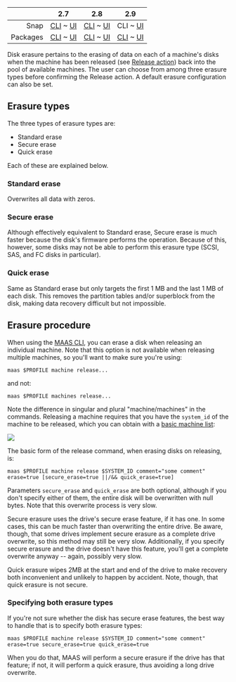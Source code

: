 <!-- deb-2-7-cli
||2.7|2.8|2.9|
|-----:|:-----:|:-----:|:-----:|
|Snap|[CLI](/t/disk-erasure-snap-2-7-cli/2610) ~ [UI](/t/disk-erasure-snap-2-7-ui/2611)|[CLI](/t/disk-erasure-snap-2-8-cli/2612) ~ [UI](/t/disk-erasure-snap-2-8-ui/2613)|[CLI](/t/disk-erasure-snap-2-9-cli/2614) ~ [UI](/t/disk-erasure-snap-2-9-ui/2615)|
|Packages|CLI ~ [UI](/t/disk-erasure-deb-2-7-ui/2617)|[CLI](/t/disk-erasure-deb-2-8-cli/2618) ~ [UI](/t/disk-erasure-deb-2-8-ui/2619)|[CLI](/t/disk-erasure-deb-2-9-cli/2620) ~ [UI](/t/disk-erasure-deb-2-9-ui/2621)|
 deb-2-7-cli -->

<!-- deb-2-7-ui
||2.7|2.8|2.9|
|-----:|:-----:|:-----:|:-----:|
|Snap|[CLI](/t/disk-erasure-snap-2-7-cli/2610) ~ [UI](/t/disk-erasure-snap-2-7-ui/2611)|[CLI](/t/disk-erasure-snap-2-8-cli/2612) ~ [UI](/t/disk-erasure-snap-2-8-ui/2613)|[CLI](/t/disk-erasure-snap-2-9-cli/2614) ~ [UI](/t/disk-erasure-snap-2-9-ui/2615)|
|Packages|[CLI](/t/disk-erasure-deb-2-7-cli/2616) ~ UI|[CLI](/t/disk-erasure-deb-2-8-cli/2618) ~ [UI](/t/disk-erasure-deb-2-8-ui/2619)|[CLI](/t/disk-erasure-deb-2-9-cli/2620) ~ [UI](/t/disk-erasure-deb-2-9-ui/2621)|
 deb-2-7-ui -->

<!-- deb-2-8-cli
||2.7|2.8|2.9|
|-----:|:-----:|:-----:|:-----:|
|Snap|[CLI](/t/disk-erasure-snap-2-7-cli/2610) ~ [UI](/t/disk-erasure-snap-2-7-ui/2611)|[CLI](/t/disk-erasure-snap-2-8-cli/2612) ~ [UI](/t/disk-erasure-snap-2-8-ui/2613)|[CLI](/t/disk-erasure-snap-2-9-cli/2614) ~ [UI](/t/disk-erasure-snap-2-9-ui/2615)|
|Packages|[CLI](/t/disk-erasure-deb-2-7-cli/2616) ~ [UI](/t/disk-erasure-deb-2-7-ui/2617)|CLI ~ [UI](/t/disk-erasure-deb-2-8-ui/2619)|[CLI](/t/disk-erasure-deb-2-9-cli/2620) ~ [UI](/t/disk-erasure-deb-2-9-ui/2621)|
 deb-2-8-cli -->

<!-- deb-2-8-ui
||2.7|2.8|2.9|
|-----:|:-----:|:-----:|:-----:|
|Snap|[CLI](/t/disk-erasure-snap-2-7-cli/2610) ~ [UI](/t/disk-erasure-snap-2-7-ui/2611)|[CLI](/t/disk-erasure-snap-2-8-cli/2612) ~ [UI](/t/disk-erasure-snap-2-8-ui/2613)|[CLI](/t/disk-erasure-snap-2-9-cli/2614) ~ [UI](/t/disk-erasure-snap-2-9-ui/2615)|
|Packages|[CLI](/t/disk-erasure-deb-2-7-cli/2616) ~ [UI](/t/disk-erasure-deb-2-7-ui/2617)|[CLI](/t/disk-erasure-deb-2-8-cli/2618) ~ UI|[CLI](/t/disk-erasure-deb-2-9-cli/2620) ~ [UI](/t/disk-erasure-deb-2-9-ui/2621)|
 deb-2-8-ui -->

<!-- deb-2-9-cli
||2.7|2.8|2.9|
|-----:|:-----:|:-----:|:-----:|
|Snap|[CLI](/t/disk-erasure-snap-2-7-cli/2610) ~ [UI](/t/disk-erasure-snap-2-7-ui/2611)|[CLI](/t/disk-erasure-snap-2-8-cli/2612) ~ [UI](/t/disk-erasure-snap-2-8-ui/2613)|[CLI](/t/disk-erasure-snap-2-9-cli/2614) ~ [UI](/t/disk-erasure-snap-2-9-ui/2615)|
|Packages|[CLI](/t/disk-erasure-deb-2-7-cli/2616) ~ [UI](/t/disk-erasure-deb-2-7-ui/2617)|[CLI](/t/disk-erasure-deb-2-8-cli/2618) ~ [UI](/t/disk-erasure-deb-2-8-ui/2619)|CLI ~ [UI](/t/disk-erasure-deb-2-9-ui/2621)|
 deb-2-9-cli -->

<!-- deb-2-9-ui
||2.7|2.8|2.9|
|-----:|:-----:|:-----:|:-----:|
|Snap|[CLI](/t/disk-erasure-snap-2-7-cli/2610) ~ [UI](/t/disk-erasure-snap-2-7-ui/2611)|[CLI](/t/disk-erasure-snap-2-8-cli/2612) ~ [UI](/t/disk-erasure-snap-2-8-ui/2613)|[CLI](/t/disk-erasure-snap-2-9-cli/2614) ~ [UI](/t/disk-erasure-snap-2-9-ui/2615)|
|Packages|[CLI](/t/disk-erasure-deb-2-7-cli/2616) ~ [UI](/t/disk-erasure-deb-2-7-ui/2617)|[CLI](/t/disk-erasure-deb-2-8-cli/2618) ~ [UI](/t/disk-erasure-deb-2-8-ui/2619)|[CLI](/t/disk-erasure-deb-2-9-cli/2620) ~ UI|
 deb-2-9-ui -->

<!-- snap-2-7-cli
||2.7|2.8|2.9|
|-----:|:-----:|:-----:|:-----:|
|Snap|CLI ~ [UI](/t/disk-erasure-snap-2-7-ui/2611)|[CLI](/t/disk-erasure-snap-2-8-cli/2612) ~ [UI](/t/disk-erasure-snap-2-8-ui/2613)|[CLI](/t/disk-erasure-snap-2-9-cli/2614) ~ [UI](/t/disk-erasure-snap-2-9-ui/2615)|
|Packages|[CLI](/t/disk-erasure-deb-2-7-cli/2616) ~ [UI](/t/disk-erasure-deb-2-7-ui/2617)|[CLI](/t/disk-erasure-deb-2-8-cli/2618) ~ [UI](/t/disk-erasure-deb-2-8-ui/2619)|[CLI](/t/disk-erasure-deb-2-9-cli/2620) ~ [UI](/t/disk-erasure-deb-2-9-ui/2621)|
 snap-2-7-cli -->

<!-- snap-2-7-ui
||2.7|2.8|2.9|
|-----:|:-----:|:-----:|:-----:|
|Snap|[CLI](/t/disk-erasure-snap-2-7-cli/2610) ~ UI|[CLI](/t/disk-erasure-snap-2-8-cli/2612) ~ [UI](/t/disk-erasure-snap-2-8-ui/2613)|[CLI](/t/disk-erasure-snap-2-9-cli/2614) ~ [UI](/t/disk-erasure-snap-2-9-ui/2615)|
|Packages|[CLI](/t/disk-erasure-deb-2-7-cli/2616) ~ [UI](/t/disk-erasure-deb-2-7-ui/2617)|[CLI](/t/disk-erasure-deb-2-8-cli/2618) ~ [UI](/t/disk-erasure-deb-2-8-ui/2619)|[CLI](/t/disk-erasure-deb-2-9-cli/2620) ~ [UI](/t/disk-erasure-deb-2-9-ui/2621)|
 snap-2-7-ui -->

<!-- snap-2-8-cli
||2.7|2.8|2.9|
|-----:|:-----:|:-----:|:-----:|
|Snap|[CLI](/t/disk-erasure-snap-2-7-cli/2610) ~ [UI](/t/disk-erasure-snap-2-7-ui/2611)|CLI ~ [UI](/t/disk-erasure-snap-2-8-ui/2613)|[CLI](/t/disk-erasure-snap-2-9-cli/2614) ~ [UI](/t/disk-erasure-snap-2-9-ui/2615)|
|Packages|[CLI](/t/disk-erasure-deb-2-7-cli/2616) ~ [UI](/t/disk-erasure-deb-2-7-ui/2617)|[CLI](/t/disk-erasure-deb-2-8-cli/2618) ~ [UI](/t/disk-erasure-deb-2-8-ui/2619)|[CLI](/t/disk-erasure-deb-2-9-cli/2620) ~ [UI](/t/disk-erasure-deb-2-9-ui/2621)|
 snap-2-8-cli -->

<!-- snap-2-8-ui
||2.7|2.8|2.9|
|-----:|:-----:|:-----:|:-----:|
|Snap|[CLI](/t/disk-erasure-snap-2-7-cli/2610) ~ [UI](/t/disk-erasure-snap-2-7-ui/2611)|[CLI](/t/disk-erasure-snap-2-8-cli/2612) ~ UI|[CLI](/t/disk-erasure-snap-2-9-cli/2614) ~ [UI](/t/disk-erasure-snap-2-9-ui/2615)|
|Packages|[CLI](/t/disk-erasure-deb-2-7-cli/2616) ~ [UI](/t/disk-erasure-deb-2-7-ui/2617)|[CLI](/t/disk-erasure-deb-2-8-cli/2618) ~ [UI](/t/disk-erasure-deb-2-8-ui/2619)|[CLI](/t/disk-erasure-deb-2-9-cli/2620) ~ [UI](/t/disk-erasure-deb-2-9-ui/2621)|
 snap-2-8-ui -->

||2.7|2.8|2.9|
|-----:|:-----:|:-----:|:-----:|
|Snap|[CLI](/t/disk-erasure-snap-2-7-cli/2610) ~ [UI](/t/disk-erasure-snap-2-7-ui/2611)|[CLI](/t/disk-erasure-snap-2-8-cli/2612) ~ [UI](/t/disk-erasure-snap-2-8-ui/2613)|CLI ~ [UI](/t/disk-erasure-snap-2-9-ui/2615)|
|Packages|[CLI](/t/disk-erasure-deb-2-7-cli/2616) ~ [UI](/t/disk-erasure-deb-2-7-ui/2617)|[CLI](/t/disk-erasure-deb-2-8-cli/2618) ~ [UI](/t/disk-erasure-deb-2-8-ui/2619)|[CLI](/t/disk-erasure-deb-2-9-cli/2620) ~ [UI](/t/disk-erasure-deb-2-9-ui/2621)|

<!-- snap-2-9-ui
||2.7|2.8|2.9|
|-----:|:-----:|:-----:|:-----:|
|Snap|[CLI](/t/disk-erasure-snap-2-7-cli/2610) ~ [UI](/t/disk-erasure-snap-2-7-ui/2611)|[CLI](/t/disk-erasure-snap-2-8-cli/2612) ~ [UI](/t/disk-erasure-snap-2-8-ui/2613)|[CLI](/t/disk-erasure-snap-2-9-cli/2614) ~ UI|
|Packages|[CLI](/t/disk-erasure-deb-2-7-cli/2616) ~ [UI](/t/disk-erasure-deb-2-7-ui/2617)|[CLI](/t/disk-erasure-deb-2-8-cli/2618) ~ [UI](/t/disk-erasure-deb-2-8-ui/2619)|[CLI](/t/disk-erasure-deb-2-9-cli/2620) ~ [UI](/t/disk-erasure-deb-2-9-ui/2621)|
 snap-2-9-ui -->

Disk erasure pertains to the erasing of data on each of a machine's disks when the machine has been released (see [Release action](/t/concepts-and-terms/785#heading--release)) back into the pool of available machines. The user can choose from among three erasure types before confirming the Release action. A default erasure configuration can also be set.

<h2 id="heading--erasure-types">Erasure types</h2>

The three types of erasure types are:

-   Standard erase
-   Secure erase
-   Quick erase

Each of these are explained below.

<h3 id="heading--standard-erase">Standard erase</h3>

Overwrites all data with zeros.

<h3 id="heading--secure-erase">Secure erase</h3>

Although effectively equivalent to Standard erase, Secure erase is much faster because the disk's firmware performs the operation. Because of this, however, some disks may not be able to perform this erasure type (SCSI, SAS, and FC disks in particular).

<h3 id="heading--quick-erase">Quick erase</h3>

Same as Standard erase but only targets the first 1 MB and the last 1 MB of each disk. This removes the partition tables and/or superblock from the disk, making data recovery difficult but not impossible.

<!-- deb-2-7-ui deb-2-8-ui deb-2-9-ui snap-2-8-ui snap-2-9-ui snap-2-7-ui
<h2 id="heading--default-configuration">Default configuration</h2>

A default erasure configuration can be set on the 'Settings' page by selecting the 'Storage' tab.

<a href="https://assets.ubuntu.com/v1/4e90c4c7-installconfig-storage-erasure__defaults.png" target = "_blank"><img src="https://assets.ubuntu.com/v1/4e90c4c7-installconfig-storage-erasure__defaults.png"></a>

If option 'Erase machines' disks prior to releasing' is chosen then users will be compelled to use disk erasure. That option will be pre-filled in the machine's view and the user will be unable to remove the option.

With the above defaults, the machine's view will look like this when the Release action is chosen:

<a href="https://assets.ubuntu.com/v1/66e1dcc2-installconfig-storage-erasure__defaults-node.png" target = "_blank"><img src="https://assets.ubuntu.com/v1/66e1dcc2-installconfig-storage-erasure__defaults-node.png"></a>

Where 'secure erase' and 'quick erase' can then be configured by the user.

<h2 id="heading--order-of-preference">Order of preference</h2>

If all three options are checked when the machine is released the following order of preference is applied:

1.  Use 'secure erase' if the disk supports it
2.  If it does not then use 'quick erase'
deb-2-7-ui deb-2-8-ui deb-2-9-ui snap-2-8-ui snap-2-9-ui snap-2-7-ui -->


<h2>Erasure procedure</h2>

When using the [MAAS CLI](/t/maas-cli/802), you can erase a disk when releasing an individual machine.  Note that this option is not available when releasing multiple machines, so you'll want to make sure you're using:

```
maas $PROFILE machine release...
```

and not:

```
maas $PROFILE machines release...
```

Note the difference in singular and plural "machine/machines" in the commands.  Releasing a machine requires that you have the `system_id` of the machine to be released, which you can obtain with a [basic machine list](/t/the-cli-cookbook/2218#heading--basic-machine-list):

<a href="https://discourse.maas.io/uploads/default/original/1X/a496ac76977909f3403160ca96a1bb7224e785f5.jpeg" target = "_blank"><img src="https://discourse.maas.io/uploads/default/original/1X/a496ac76977909f3403160ca96a1bb7224e785f5.jpeg">
</a>

The basic form of the release command, when erasing disks on releasing, is:

```
maas $PROFILE machine release $SYSTEM_ID comment="some comment" erase=true [secure_erase=true ||/&& quick_erase=true]
```

Parameters `secure_erase` and `quick_erase` are both optional, although if you don't specify either of them, the entire disk will be overwritten with null bytes.  Note that this overwrite process is very slow.

Secure erasure uses the drive's secure erase feature, if it has one.  In some cases, this can be much faster than overwriting the entire drive.  Be aware, though, that some drives implement secure erasure as a complete drive overwrite, so this method may still be very slow.  Additionally, if you specify secure erasure and the drive doesn't have this feature, you'll get a complete overwrite anyway -- again, possibly very slow.

Quick erasure wipes 2MB at the start and end of the drive to make recovery both inconvenient and unlikely to happen by accident.  Note, though, that quick erasure is not secure.

<h3>Specifying both erasure types</h3>

If you're not sure whether the disk has secure erase features, the best way to handle that is to specify both erasure types:

```
maas $PROFILE machine release $SYSTEM_ID comment="some comment" erase=true secure_erase=true quick_erase=true
```

When you do that, MAAS will perform a secure erasure if the drive has that feature; if not, it will perform a quick erasure, thus avoiding a long drive overwrite.